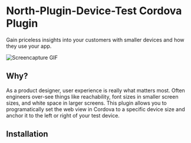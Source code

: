# North-Plugin-Device-Test Cordova Plugin

Gain priceless insights into your customers with smaller devices and how they use your app. 

![Screencapture GIF](https://dl.dropboxusercontent.com/content_link/E9LzLEfs9ifsPT1pFo2lAOMV53LrHBKHii0h5yttPPRil0TJMSvJ2zxkv9kjzabi/file?dl=1)

## Why?

As a product designer, user experience is really what matters most. Often engineers over-see things like reachability, font sizes in smaller screen sizes, and white space in larger screens. This plugin allows you to programatically set the web view in Cordova to a specific device size and anchor it to the left or right of your test device.

## Installation

